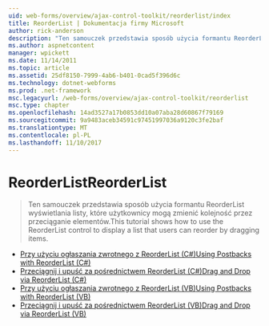 ```yaml
---
uid: web-forms/overview/ajax-control-toolkit/reorderlist/index
title: ReorderList | Dokumentacja firmy Microsoft
author: rick-anderson
description: "Ten samouczek przedstawia sposób użycia formantu ReorderList wyświetlania listy, które użytkownicy mogą zmienić kolejność przez przeciąganie elementów."
ms.author: aspnetcontent
manager: wpickett
ms.date: 11/14/2011
ms.topic: article
ms.assetid: 25df8150-7999-4ab6-b401-0cad5f396d6c
ms.technology: dotnet-webforms
ms.prod: .net-framework
msc.legacyurl: /web-forms/overview/ajax-control-toolkit/reorderlist
msc.type: chapter
ms.openlocfilehash: 14ad3527a17b0853dd10a07aba28d60867f79169
ms.sourcegitcommit: 9a9483aceb34591c97451997036a9120c3fe2baf
ms.translationtype: MT
ms.contentlocale: pl-PL
ms.lasthandoff: 11/10/2017
---
```

<a name="reorderlist"></a><span data-ttu-id="2557a-103">ReorderList</span><span class="sxs-lookup"><span data-stu-id="2557a-103">ReorderList</span></span>
====================
> <span data-ttu-id="2557a-104">Ten samouczek przedstawia sposób użycia formantu ReorderList wyświetlania listy, które użytkownicy mogą zmienić kolejność przez przeciąganie elementów.</span><span class="sxs-lookup"><span data-stu-id="2557a-104">This tutorial shows how to use the ReorderList control to display a list that users can reorder by dragging items.</span></span>


- [<span data-ttu-id="2557a-105">Przy użyciu ogłaszania zwrotnego z ReorderList (C#)</span><span class="sxs-lookup"><span data-stu-id="2557a-105">Using Postbacks with ReorderList (C#)</span></span>](using-postbacks-with-reorderlist-cs.md)
- [<span data-ttu-id="2557a-106">Przeciągnij i upuść za pośrednictwem ReorderList (C#)</span><span class="sxs-lookup"><span data-stu-id="2557a-106">Drag and Drop via ReorderList (C#)</span></span>](drag-and-drop-via-reorderlist-cs.md)
- [<span data-ttu-id="2557a-107">Przy użyciu ogłaszania zwrotnego z ReorderList (VB)</span><span class="sxs-lookup"><span data-stu-id="2557a-107">Using Postbacks with ReorderList (VB)</span></span>](using-postbacks-with-reorderlist-vb.md)
- [<span data-ttu-id="2557a-108">Przeciągnij i upuść za pośrednictwem ReorderList (VB)</span><span class="sxs-lookup"><span data-stu-id="2557a-108">Drag and Drop via ReorderList (VB)</span></span>](drag-and-drop-via-reorderlist-vb.md)
